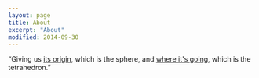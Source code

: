 ```yaml
---
layout: page
title: About
excerpt: "About"
modified: 2014-09-30
---
```


&ldquo;Giving us <a href="https://www.youtube.com/watch?v=ULfpv0DnqNc" target="_blank">its origin</a>, which is the sphere, and <a href="https://www.youtube.com/watch?v=YgoG_xEi2N8" target="_blank">where it's going</a>, which is the tetrahedron.&rdquo;
